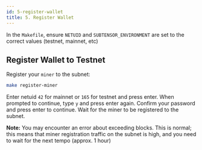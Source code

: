 ```yaml
---
id: 5-register-wallet
title: 5. Register Wallet
---
```


In the `Makefile`, ensure `NETUID` and `SUBTENSOR_ENVIRONMENT` are set to the correct values (testnet, mainnet, etc)

## Register Wallet to Testnet

Register your `miner` to the subnet:

```bash
make register-miner
```

Enter netuid `42` for mainnet or `165` for testnet and press enter. When prompted to continue, type `y` and press enter again. Confirm your password and press enter to continue. Wait for the miner to be registered to the subnet.

**Note:** You may encounter an error about exceeding blocks. This is normal; this means that miner registration traffic on the subnet is high, and you need to wait for the next tempo (approx. 1 hour)
